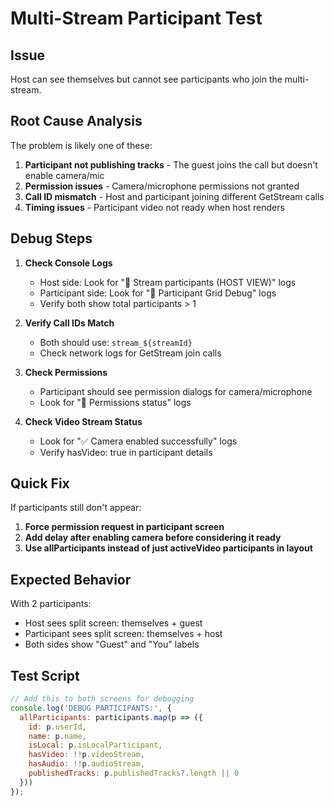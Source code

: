 # Multi-Stream Participant Test

## Issue
Host can see themselves but cannot see participants who join the multi-stream.

## Root Cause Analysis

The problem is likely one of these:

1. **Participant not publishing tracks** - The guest joins the call but doesn't enable camera/mic
2. **Permission issues** - Camera/microphone permissions not granted 
3. **Call ID mismatch** - Host and participant joining different GetStream calls
4. **Timing issues** - Participant video not ready when host renders

## Debug Steps

1. **Check Console Logs**
   - Host side: Look for "🎥 Stream participants (HOST VIEW)" logs
   - Participant side: Look for "🎥 Participant Grid Debug" logs
   - Verify both show total participants > 1

2. **Verify Call IDs Match**
   - Both should use: `stream_${streamId}`
   - Check network logs for GetStream join calls

3. **Check Permissions**
   - Participant should see permission dialogs for camera/microphone
   - Look for "📱 Permissions status" logs

4. **Check Video Stream Status**
   - Look for "✅ Camera enabled successfully" logs
   - Verify hasVideo: true in participant details

## Quick Fix

If participants still don't appear:

1. **Force permission request in participant screen**
2. **Add delay after enabling camera before considering it ready**
3. **Use allParticipants instead of just activeVideo participants in layout**

## Expected Behavior

With 2 participants:
- Host sees split screen: themselves + guest
- Participant sees split screen: themselves + host
- Both sides show "Guest" and "You" labels

## Test Script

```javascript
// Add this to both screens for debugging
console.log('DEBUG PARTICIPANTS:', {
  allParticipants: participants.map(p => ({
    id: p.userId,
    name: p.name,
    isLocal: p.isLocalParticipant,
    hasVideo: !!p.videoStream,
    hasAudio: !!p.audioStream,
    publishedTracks: p.publishedTracks?.length || 0
  }))
});
```
